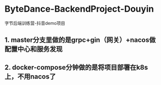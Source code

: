 # ByteDance-BackendProject-Douyin
字节后端训练营-抖音demo项目

## 1. master分支里做的是grpc+gin（网关）+nacos做配置中心和服务发现

## 2. docker-compose分钟做的是将项目部署在k8s上，不用nacos了
